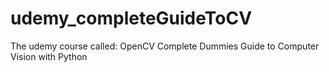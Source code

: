 # udemy_completeGuideToCV
The udemy course called: OpenCV Complete Dummies Guide to Computer Vision with Python
